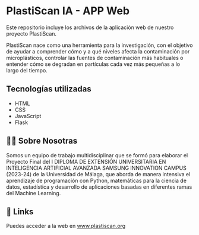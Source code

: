 # PlastiScan IA - APP Web

Este repositorio incluye los archivos de la aplicación web de nuestro proyecto PlastiScan.

PlastiScan nace como una herramienta para la investigación, con el objetivo de ayudar a comprender cómo y a qué niveles afecta la contaminación por microplásticos, controlar las fuentes de contaminación más habituales o entender cómo se degradan en partículas cada vez más pequeñas a lo largo del tiempo.






## Tecnologías utilizadas

 - HTML
 - CSS
 - JavaScript
 - Flask


## 👩‍💻 Sobre Nosotras
Somos un equipo de trabajo multidisciplinar que se formó para elaborar el Proyecto Final del I DIPLOMA DE EXTENSIÓN UNIVERSITARIA EN INTELIGENCIA ARTIFICIAL AVANZADA SAMSUNG INNOVATION CAMPUS (2023-24) de la Universidad de Málaga, que aborda de manera intensiva el aprendizaje de programación con Python, matemáticas para la ciencia de datos, estadística y desarrollo de aplicaciones basadas en diferentes ramas del Machine Learning.



## 🔗 Links
Puedes acceder a la web en www.plastiscan.org 
